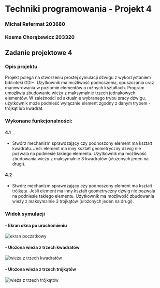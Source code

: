 # Techniki programowania - Projekt 4

### Michał Refermat 203680
### Kosma Chorążewicz 203320
  
  
  
## Zadanie projektowe 4

### Opis projektu
Projekt polega na stworzeniu prostej symulacji dźwigu z wykorzystaniem biblioteki GDI+. Użytkownik ma możliwość podnoszenia, opuszczania oraz manewrowania w poziomie elementów o różnych kształtach. Program umożliwia zbudowanie wieży z maksymalnie trzech jednakowych elementów. W zależności od aktualnie wybranego trybu pracy dźwigu, użytkownik może podnieść wyłącznie element zgodny z danym trybem - trójkąt lub kwadrat.
### Wykonane funkcjonalności:
 #### 4.1  
 - Stwórz mechanizm sprawdzający czy podnoszony element ma kształt kwadratu. Jeśli element ma inny
kształt geometryczny dźwig nie pozwala na podniesie takiego elementu. Użytkownik ma możliwość
zbudowania wieży z maksymalnie 3 kwadratów (ułożonych jeden na drugi).

 #### 4.2  
 - Stwórz mechanizm sprawdzający czy podnoszony element ma kształt trójkąta. Jeśli element ma inny
kształt geometryczny dźwig nie pozwala na podniesie takiego elementu. Użytkownik ma możliwość
zbudowania wieży z maksymalnie 3 trójkątów (ułożonych jeden na drugi).

### Widok symulacji
####  - Ekran okna po uruchomieniu
![ekran poczatkowy](https://github.com/user-attachments/assets/95fe84af-8a50-4b90-934e-1c5747abfee7)

#### - Ułożona wieża z trzech kwadratów
![wieża z trzech kwadratów](https://github.com/user-attachments/assets/e0052d5e-a671-4275-990e-3f41b4adad3c)

#### - Ułożona wieża z trzech trójkątów
![wieża z trzech trójkątów](https://github.com/user-attachments/assets/07d1e187-aa1e-4c2c-9207-f97b6b92a8a3)


